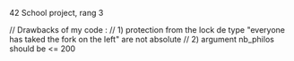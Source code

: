 42 School project, rang 3

// Drawbacks of my code : 
// 1) protection from the lock de type "everyone has taked the fork on the left" are not absolute
// 2) argument nb_philos should be <= 200
